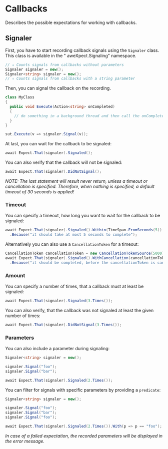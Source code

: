 # Callbacks

Describes the possible expectations for working with callbacks.

## Signaler

First, you have to start recording callback signals using the `Signaler` class. This class is available in the "
aweXpect.Signaling" namespace.

```csharp
// ↓ Counts signals from callbacks without parameters
Signaler signaler = new();
Signaler<string> signaler = new();
// ↑ Counts signals from callbacks with a string parameter
```

Then, you can signal the callback on the recording.

```csharp
class MyClass
{
  public void Execute(Action<string> onCompleted)
  {
    // do something in a background thread and then call the onCompleted callback
  }
}

sut.Execute(v => signaler.Signal(v));
```

At last, you can wait for the callback to be signaled:

```csharp
await Expect.That(signaler).Signaled();
```

You can also verify that the callback will not be signaled:

```csharp
await Expect.That(signaler).DidNotSignal();
```

*NOTE: The last statement will result never return, unless a timeout or cancellation is specified.
Therefore, when nothing is specified, a default timeout of 30 seconds is applied!*

### Timeout

You can specify a timeout, how long you want to wait for the callback to be signaled:

```csharp
await Expect.That(signaler).Signaled().Within(TimeSpan.FromSeconds(5))
  .Because("it should take at most 5 seconds to complete");
```

Alternatively you can also use a `CancellationToken` for a timeout:

```csharp
CancellationToken cancellationToken = new CancellationTokenSource(5000).Token;
await Expect.That(signaler).Signaled().WithCancellation(cancellationToken)
  .Because("it should be completed, before the cancellationToken is cancelled");
```

### Amount

You can specify a number of times, that a callback must at least be signaled:

```csharp
await Expect.That(signaler).Signaled(3.Times());
```

You can also verify, that the callback was not signaled at least the given number of times:

```csharp
await Expect.That(signaler).DidNotSignal(3.Times());
```

### Parameters

You can also include a parameter during signaling:

```csharp
Signaler<string> signaler = new();

signaler.Signal("foo");
signaler.Signal("bar");

await Expect.That(signaler).Signaled(2.Times());
```

You can filter for signals with specific parameters by providing a `predicate`:

```csharp
Signaler<string> signaler = new();

signaler.Signal("foo");
signaler.Signal("bar");
signaler.Signal("foo");

await Expect.That(signaler).Signaled(2.Times()).With(p => p == "foo");
```

*In case of a failed expectation, the recorded parameters will be displayed in the error message.*
